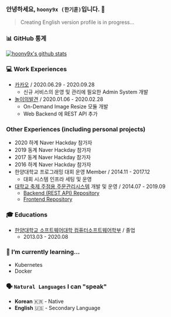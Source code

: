 ### 안녕하세요, `hoony9x (한기훈)`입니다. 👋
> Creating English version profile is in progress...

### 📊 GitHub 통계
[![hoony9x's github stats](https://github-readme-stats.vercel.app/api?username=hoony9x&show_icons=true&include_all_commits=true&count_private=true&title_color=000000&text_color=4C4C4C&icon_color=A6A6A6)](https://github.com/hoony9x)

### 💻 Work Experiences
- [카카오](https://www.kakaocorp.com) / 2020.06.29 - 2020.09.28
    - 신규 서비스의 운영 및 관리에 필요한 Admin System 개발
- [놀이의발견](https://nolbal.com) / 2020.01.06 - 2020.02.28
    - On-Demand Image Resize 모듈 개발
    - Web Backend 에 REST API 추가

### Other Experiences (including personal projects)
- 2020 하계 Naver Hackday 참가자
- 2019 동계 Naver Hackday 참가자
- 2017 동계 Naver Hackday 참가자
- 2016 하계 Naver Hackday 참가자
- 한양대학교 프로그래밍 대회 운영 Member / 2014.11 - 2017.12
    - 대회 시스템 인프라 세팅 및 운영
- [대학교 축제 주점용 주문관리시스템](https://github.com/HYU-OMS) 개발 및 운영 / 2014.07 - 2019.09
    - [Backend (REST API) Repository](https://github.com/HYU-OMS/hyu_oms_api_v3)
    - [Frontend Repository](https://github.com/HYU-OMS/hyu_oms_webapp_v4)

### 🎓 Educations
- [한양대학교 소프트웨어대학 컴퓨터소프트웨어학부](http://cs.hanyang.ac.kr) / 졸업
    - 2013.03 - 2020.08

### 🌱 I’m currently learning...
- Kubernetes
- Docker

### 🗣️ `Natural Languages` I can "speak"
* **Korean** 🇰🇷 - Native
* **English** 🇺🇸 - Secondary Language
